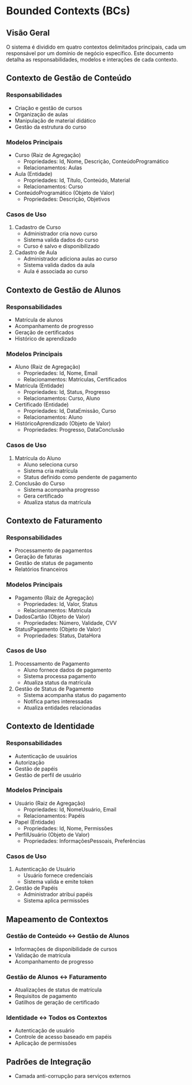 # Bounded Contexts (BCs)

## Visão Geral
O sistema é dividido em quatro contextos delimitados principais, cada um responsável por um domínio de negócio específico. Este documento detalha as responsabilidades, modelos e interações de cada contexto.

## Contexto de Gestão de Conteúdo

### Responsabilidades
- Criação e gestão de cursos
- Organização de aulas
- Manipulação de material didático
- Gestão da estrutura do curso

### Modelos Principais
- Curso (Raiz de Agregação)
  - Propriedades: Id, Nome, Descrição, ConteúdoProgramático
  - Relacionamentos: Aulas
- Aula (Entidade)
  - Propriedades: Id, Título, Conteúdo, Material
  - Relacionamentos: Curso
- ConteúdoProgramático (Objeto de Valor)
  - Propriedades: Descrição, Objetivos

### Casos de Uso
1. Cadastro de Curso
   - Administrador cria novo curso
   - Sistema valida dados do curso
   - Curso é salvo e disponibilizado
2. Cadastro de Aula
   - Administrador adiciona aulas ao curso
   - Sistema valida dados da aula
   - Aula é associada ao curso

## Contexto de Gestão de Alunos

### Responsabilidades
- Matrícula de alunos
- Acompanhamento de progresso
- Geração de certificados
- Histórico de aprendizado

### Modelos Principais
- Aluno (Raiz de Agregação)
  - Propriedades: Id, Nome, Email
  - Relacionamentos: Matrículas, Certificados
- Matrícula (Entidade)
  - Propriedades: Id, Status, Progresso
  - Relacionamentos: Curso, Aluno
- Certificado (Entidade)
  - Propriedades: Id, DataEmissão, Curso
  - Relacionamentos: Aluno
- HistóricoAprendizado (Objeto de Valor)
  - Propriedades: Progresso, DataConclusão

### Casos de Uso
1. Matrícula do Aluno
   - Aluno seleciona curso
   - Sistema cria matrícula
   - Status definido como pendente de pagamento
2. Conclusão do Curso
   - Sistema acompanha progresso
   - Gera certificado
   - Atualiza status da matrícula

## Contexto de Faturamento

### Responsabilidades
- Processamento de pagamentos
- Geração de faturas
- Gestão de status de pagamento
- Relatórios financeiros

### Modelos Principais
- Pagamento (Raiz de Agregação)
  - Propriedades: Id, Valor, Status
  - Relacionamentos: Matrícula
- DadosCartão (Objeto de Valor)
  - Propriedades: Número, Validade, CVV
- StatusPagamento (Objeto de Valor)
  - Propriedades: Status, DataHora

### Casos de Uso
1. Processamento de Pagamento
   - Aluno fornece dados de pagamento
   - Sistema processa pagamento
   - Atualiza status da matrícula
2. Gestão de Status de Pagamento
   - Sistema acompanha status do pagamento
   - Notifica partes interessadas
   - Atualiza entidades relacionadas

## Contexto de Identidade

### Responsabilidades
- Autenticação de usuários
- Autorização
- Gestão de papéis
- Gestão de perfil de usuário

### Modelos Principais
- Usuário (Raiz de Agregação)
  - Propriedades: Id, NomeUsuário, Email
  - Relacionamentos: Papéis
- Papel (Entidade)
  - Propriedades: Id, Nome, Permissões
- PerfilUsuário (Objeto de Valor)
  - Propriedades: InformaçõesPessoais, Preferências

### Casos de Uso
1. Autenticação de Usuário
   - Usuário fornece credenciais
   - Sistema valida e emite token
2. Gestão de Papéis
   - Administrador atribui papéis
   - Sistema aplica permissões

## Mapeamento de Contextos

### Gestão de Conteúdo ↔ Gestão de Alunos
- Informações de disponibilidade de cursos
- Validação de matrícula
- Acompanhamento de progresso

### Gestão de Alunos ↔ Faturamento
- Atualizações de status de matrícula
- Requisitos de pagamento
- Gatilhos de geração de certificado

### Identidade ↔ Todos os Contextos
- Autenticação de usuário
- Controle de acesso baseado em papéis
- Aplicação de permissões

## Padrões de Integração
- Camada anti-corrupção para serviços externos